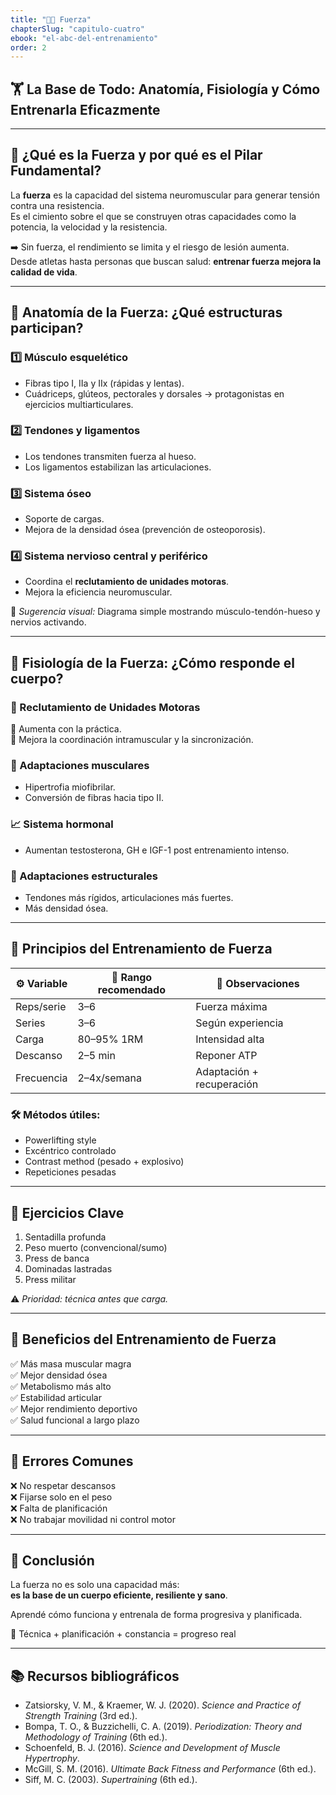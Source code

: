 ```yaml
---
title: "💪🏽 Fuerza"
chapterSlug: "capitulo-cuatro"
ebook: "el-abc-del-entrenamiento"
order: 2
---
```


## 🏋️ La Base de Todo: Anatomía, Fisiología y Cómo Entrenarla Eficazmente

---

## 💪 ¿Qué es la Fuerza y por qué es el Pilar Fundamental?

La **fuerza** es la capacidad del sistema neuromuscular para generar tensión contra una resistencia.  
Es el cimiento sobre el que se construyen otras capacidades como la potencia, la velocidad y la resistencia.

➡️ Sin fuerza, el rendimiento se limita y el riesgo de lesión aumenta.  
Desde atletas hasta personas que buscan salud: **entrenar fuerza mejora la calidad de vida**.

---

## 🧬 Anatomía de la Fuerza: ¿Qué estructuras participan?

### 1️⃣ Músculo esquelético
- Fibras tipo I, IIa y IIx (rápidas y lentas).
- Cuádriceps, glúteos, pectorales y dorsales → protagonistas en ejercicios multiarticulares.

### 2️⃣ Tendones y ligamentos
- Los tendones transmiten fuerza al hueso.
- Los ligamentos estabilizan las articulaciones.

### 3️⃣ Sistema óseo
- Soporte de cargas.
- Mejora de la densidad ósea (prevención de osteoporosis).

### 4️⃣ Sistema nervioso central y periférico
- Coordina el **reclutamiento de unidades motoras**.
- Mejora la eficiencia neuromuscular.

📌 *Sugerencia visual:* Diagrama simple mostrando músculo-tendón-hueso y nervios activando.

---

## 🔬 Fisiología de la Fuerza: ¿Cómo responde el cuerpo?

### 🧠 Reclutamiento de Unidades Motoras
🔹 Aumenta con la práctica.  
🔹 Mejora la coordinación intramuscular y la sincronización.

### 💪 Adaptaciones musculares
- Hipertrofia miofibrilar.
- Conversión de fibras hacia tipo II.

### 📈 Sistema hormonal
- Aumentan testosterona, GH e IGF-1 post entrenamiento intenso.

### 🦴 Adaptaciones estructurales
- Tendones más rígidos, articulaciones más fuertes.
- Más densidad ósea.

---

## 📐 Principios del Entrenamiento de Fuerza

| ⚙️ Variable | 🧭 Rango recomendado | 📝 Observaciones |
|------------|---------------------|------------------|
| Reps/serie | 3–6 | Fuerza máxima |
| Series     | 3–6 | Según experiencia |
| Carga      | 80–95% 1RM | Intensidad alta |
| Descanso   | 2–5 min | Reponer ATP |
| Frecuencia | 2–4x/semana | Adaptación + recuperación |

### 🛠️ Métodos útiles:

- Powerlifting style  
- Excéntrico controlado  
- Contrast method (pesado + explosivo)  
- Repeticiones pesadas

---

## 🧱 Ejercicios Clave

1. Sentadilla profunda
2. Peso muerto (convencional/sumo)
3. Press de banca
4. Dominadas lastradas
5. Press militar

⚠️ *Prioridad: técnica antes que carga.*

---

## 🌟 Beneficios del Entrenamiento de Fuerza

✅ Más masa muscular magra  
✅ Mejor densidad ósea  
✅ Metabolismo más alto  
✅ Estabilidad articular  
✅ Mejor rendimiento deportivo  
✅ Salud funcional a largo plazo

---

## 🚫 Errores Comunes

❌ No respetar descansos  
❌ Fijarse solo en el peso  
❌ Falta de planificación  
❌ No trabajar movilidad ni control motor

---

## 🧠 Conclusión

La fuerza no es solo una capacidad más:  
**es la base de un cuerpo eficiente, resiliente y sano**.

Aprendé cómo funciona y entrenala de forma progresiva y planificada.

🎯 Técnica + planificación + constancia = progreso real

---

## 📚 Recursos bibliográficos

- Zatsiorsky, V. M., & Kraemer, W. J. (2020). *Science and Practice of Strength Training* (3rd ed.).  
- Bompa, T. O., & Buzzichelli, C. A. (2019). *Periodization: Theory and Methodology of Training* (6th ed.).  
- Schoenfeld, B. J. (2016). *Science and Development of Muscle Hypertrophy*.  
- McGill, S. M. (2016). *Ultimate Back Fitness and Performance* (6th ed.).  
- Siff, M. C. (2003). *Supertraining* (6th ed.).
